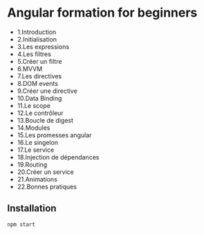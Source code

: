 # Angular formation for beginners 

- 1.Introduction
- 2.Initialisation
- 3.Les expressions
- 4.Les filtres
- 5.Créer un filtre
- 6.MVVM
- 7.Les directives
- 8.DOM events
- 9.Créer une directive
- 10.Data Binding
- 11.Le scope
- 12.Le contrôleur
- 13.Boucle de digest
- 14.Modules
- 15.Les promesses angular
- 16.Le singelon
- 17.Le service
- 18.Injection de dépendances
- 19.Routing
- 20.Créer un service
- 21.Animations
- 22.Bonnes pratiques

## Installation

	npm start


